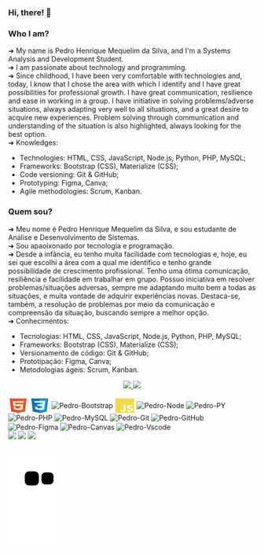 ### Hi, there! 👋

### Who I am?

➜ My name is Pedro Henrique Mequelim da Silva, and I'm a Systems Analysis and Development Student.<br>
➜ I am passionate about technology and programming.<br>
➜ Since childhood, I have been very comfortable with technologies and, today, I know that I chose the area with which I identify and I have great possibilities for professional growth. I have great communication, resilience and ease in working in a group. I have initiative in solving problems/adverse situations, always adapting very well to all situations, and a great desire to acquire new experiences. Problem solving through communication and understanding of the situation is also highlighted, always looking for the best option.<br>
➜ Knowledges:
   <ul>
     <li>Technologies: HTML, CSS, JavaScript, Node.js, Python, PHP, MySQL;</li>
     <li>Frameworks: Bootstrap (CSS), Materialize (CSS);</li>
     <li>Code versioning: Git & GitHub;</li>
     <li>Prototyping: Figma, Canva;</li>
     <li>Agile methodologies: Scrum, Kanban.</li>
   </ul>

### Quem sou?  
➜ Meu nome é Pedro Henrique Mequelim da Silva, e sou estudante de Análise e Desenvolvimento de Sistemas.<br>
➜ Sou apaoixonado por tecnologia e programação.<br>
➜ Desde a infância, eu tenho muita facilidade com tecnologias e, hoje, eu sei que escolhi a área com a qual me identifico e tenho grande possibilidade de crescimento profissional. Tenho uma ótima comunicação, resiliência e facilidade em trabalhar em grupo. Possuo iniciativa em resolver problemas/situações adversas, sempre me adaptando muito bem a todas as situações, e muita vontade de adquirir experiências novas. Destaca-se, também, a resolução de problemas por meio da comunicação e compreensão da situação, buscando sempre a melhor opção.<br>
➜ Conhecimentos:
   <ul>
     <li>Tecnologias: HTML, CSS, JavaScript, Node.js, Python, PHP, MySQL;</li>
     <li>Frameworks: Bootstrap (CSS), Materialize (CSS);</li>
     <li>Versionamento de código: Git & GitHub;</li>
     <li>Prototipação: Figma, Canva;</li>
     <li>Metodologias ágeis: Scrum, Kanban.</li>
   </ul>
   
   <div align="center">
  <a href="https://github.com/duribeiro">
    <img height="150em" src="https://github-readme-stats.vercel.app/api?username=phms07&count_private=true&include_all_commits=true&show_icons=true&theme=dracula&hide_border=false&show_owner=true"/>
    <img height="150em" src="https://github-readme-stats.vercel.app/api/top-langs/?username=phms07&theme=dracula&hide_border=false&&layout=compact"/>
  </a>
</div>

<div style="display: inline_block"><br>
  <img align="center" alt="Pedro-HTML" height="30" width="40" src="https://raw.githubusercontent.com/devicons/devicon/master/icons/html5/html5-original.svg">
  <img align="center" alt="Pedro-CSS" height="30" width="40" src="https://raw.githubusercontent.com/devicons/devicon/master/icons/css3/css3-original.svg">
  <img align="center" alt="Pedro-Bootstrap" height="45" width="35" src="https://cdn.jsdelivr.net/gh/devicons/devicon/icons/bootstrap/bootstrap-original.svg">
  <img align="center" alt="Pedro-JS" height="30" width="40" src="https://raw.githubusercontent.com/devicons/devicon/master/icons/javascript/javascript-plain.svg">
  <img align="center" alt="Pedro-Node" height="60" width="65" src="https://cdn.jsdelivr.net/gh/devicons/devicon/icons/nodejs/nodejs-plain-wordmark.svg"">
  <img align="center" alt="Pedro-PY" height="40" width="50" src="https://cdn.jsdelivr.net/gh/devicons/devicon/icons/python/python-original.svg">
  <img align="center" alt="Pedro-PHP" height="40" width="50" src="https://cdn.jsdelivr.net/gh/devicons/devicon/icons/php/php-original.svg"/>
  <img align="center" alt="Pedro-MySQL" height="40" width="50" src="https://cdn.jsdelivr.net/gh/devicons/devicon/icons/mysql/mysql-original.svg"/>
  <img align="center" alt="Pedro-Git" height="30" width="40" src="https://cdn.jsdelivr.net/gh/devicons/devicon/icons/git/git-original.svg"/>
  <img align="center" alt="Pedro-GitHub" height="30" width="40" src="https://cdn.jsdelivr.net/gh/devicons/devicon/icons/github/github-original.svg"/>
  <img align="center" alt="Pedro-Figma" height="30" width="40" src="https://cdn.jsdelivr.net/gh/devicons/devicon/icons/figma/figma-original.svg" />
  <img align="center" alt="Pedro-Canvas" height="30" width="40" src="https://cdn.jsdelivr.net/gh/devicons/devicon/icons/canva/canva-original.svg" />
  <img align="center" alt="Pedro-Vscode" height="30" width="40" src="https://cdn.jsdelivr.net/gh/devicons/devicon/icons/vscode/vscode-original.svg"/>
</div>

<div> 
  <a href = "mailto:pedrohenriquemiquelimdasilva@gmail.com"><img src="https://img.shields.io/badge/-Gmail-%23333?style=for-the-badge&logo=gmail&logoColor=white" target="_blank"></a>
  <a href="https://www.linkedin.com/in/pedro-mequelim/" target="_blank"><img src="https://img.shields.io/badge/-LinkedIn-%230077B5?style=for-the-badge&logo=linkedin&logoColor=white" target="_blank"></a> 
  <a href="https://www.instagram.com/_pedroo_._/" target="_blank"><img src="https://img.shields.io/badge/-Instagram-%23E4405F?style=for-the-badge&logo=instagram&logoColor=white" target="_blank"></a>
   
   ##
   
  ![Snake animation](https://github.com/rafaballerini/rafaballerini/blob/output/github-contribution-grid-snake.svg)
</div>
